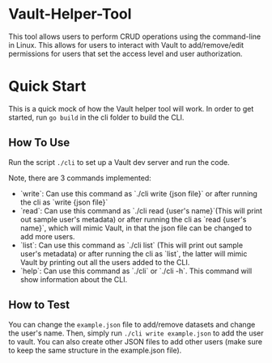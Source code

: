 # Vault-Helper-Tool

This tool allows users to perform CRUD operations using the command-line in Linux. This allows for users to interact with Vault to add/remove/edit permissions for users that set the access level and user authorization. 

# Quick Start

This is a quick mock of how the Vault helper tool will work.
In order to get started, run `go build` in the cli folder to build the CLI.

## How To Use

Run the script `./cli` to set up a Vault dev server and run the code.

Note, there are 3 commands implemented:
<ul>
<li>`write`: Can use this command as `./cli write {json file}` or after running the cli as `write {json file}`</li>
<li>`read`: Can use this command as `./cli read {user's name}`(This will print out sample user's metadata) or after running the cli as `read {user's name}`, which will mimic Vault, in that the json file can be changed to add more users.</li>
<li>`list`: Can use this command as `./cli list` (This will print out sample user's metadata) or after running the cli as `list`, the latter will mimic Vault by printing out all the users added to the CLI.</li>
<li>`help`: Can use this command as `./cli` or `./cli -h`. This command will show information about the CLI.</li>
</ul>

## How to Test

You can change the `example.json` file to add/remove datasets and change the user's name. Then, simply run `./cli write example.json` to add the user to vault. You can also create other JSON files to add other users (make sure to keep the same structure in the example.json file).
